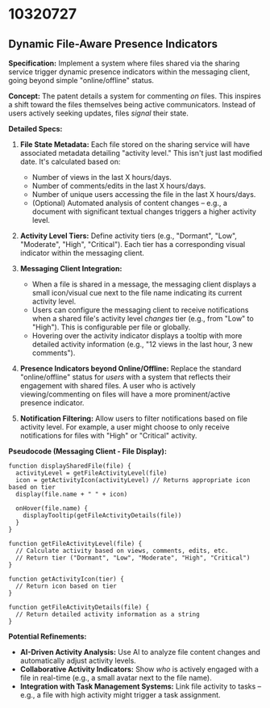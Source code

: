 # 10320727

## Dynamic File-Aware Presence Indicators

**Specification:** Implement a system where files shared via the sharing service trigger dynamic presence indicators within the messaging client, going beyond simple "online/offline" status.

**Concept:** The patent details a system for commenting *on* files. This inspires a shift toward the files themselves being active communicators. Instead of users actively seeking updates, files *signal* their state.

**Detailed Specs:**

1.  **File State Metadata:** Each file stored on the sharing service will have associated metadata detailing "activity level." This isn't just last modified date. It's calculated based on:
    *   Number of views in the last X hours/days.
    *   Number of comments/edits in the last X hours/days.
    *   Number of unique users accessing the file in the last X hours/days.
    *   (Optional) Automated analysis of content changes – e.g., a document with significant textual changes triggers a higher activity level.

2.  **Activity Level Tiers:**  Define activity tiers (e.g., "Dormant", "Low", "Moderate", "High", "Critical"). Each tier has a corresponding visual indicator within the messaging client.

3.  **Messaging Client Integration:**
    *   When a file is shared in a message, the messaging client displays a small icon/visual cue next to the file name indicating its current activity level.
    *   Users can configure the messaging client to receive notifications when a shared file's activity level *changes* tier (e.g., from "Low" to "High").  This is configurable per file or globally.
    *   Hovering over the activity indicator displays a tooltip with more detailed activity information (e.g., "12 views in the last hour, 3 new comments").

4.  **Presence Indicators beyond Online/Offline:**  Replace the standard "online/offline" status for *users* with a system that reflects their engagement with shared files. A user who is actively viewing/commenting on files will have a more prominent/active presence indicator.

5.  **Notification Filtering:**  Allow users to filter notifications based on file activity level. For example, a user might choose to only receive notifications for files with "High" or "Critical" activity.

**Pseudocode (Messaging Client - File Display):**

```
function displaySharedFile(file) {
  activityLevel = getFileActivityLevel(file)
  icon = getActivityIcon(activityLevel) // Returns appropriate icon based on tier
  display(file.name + " " + icon)

  onHover(file.name) {
    displayTooltip(getFileActivityDetails(file))
  }
}

function getFileActivityLevel(file) {
  // Calculate activity based on views, comments, edits, etc.
  // Return tier ("Dormant", "Low", "Moderate", "High", "Critical")
}

function getActivityIcon(tier) {
  // Return icon based on tier
}

function getFileActivityDetails(file) {
  // Return detailed activity information as a string
}
```

**Potential Refinements:**

*   **AI-Driven Activity Analysis:** Use AI to analyze file content changes and automatically adjust activity levels.
*   **Collaborative Activity Indicators:** Show *who* is actively engaged with a file in real-time (e.g., a small avatar next to the file name).
*   **Integration with Task Management Systems:**  Link file activity to tasks – e.g., a file with high activity might trigger a task assignment.